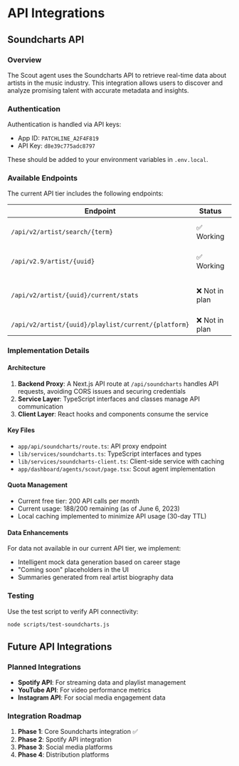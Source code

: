 # API Integrations

## Soundcharts API

### Overview
The Scout agent uses the Soundcharts API to retrieve real-time data about artists in the music industry. This integration allows users to discover and analyze promising talent with accurate metadata and insights.

### Authentication
Authentication is handled via API keys:
- App ID: `PATCHLINE_A2F4F819`
- API Key: `d8e39c775adc8797`

These should be added to your environment variables in `.env.local`.

### Available Endpoints
The current API tier includes the following endpoints:

| Endpoint | Status | Description |
|----------|--------|-------------|
| `/api/v2/artist/search/{term}` | ✅ Working | Search for artists by name |
| `/api/v2.9/artist/{uuid}` | ✅ Working | Get detailed artist metadata |
| `/api/v2/artist/{uuid}/current/stats` | ❌ Not in plan | Get streaming metrics & stats |
| `/api/v2/artist/{uuid}/playlist/current/{platform}` | ❌ Not in plan | Get playlist appearances |

### Implementation Details

#### Architecture
1. **Backend Proxy**: A Next.js API route at `/api/soundcharts` handles API requests, avoiding CORS issues and securing credentials
2. **Service Layer**: TypeScript interfaces and classes manage API communication
3. **Client Layer**: React hooks and components consume the service

#### Key Files
- `app/api/soundcharts/route.ts`: API proxy endpoint
- `lib/services/soundcharts.ts`: TypeScript interfaces and types
- `lib/services/soundcharts-client.ts`: Client-side service with caching
- `app/dashboard/agents/scout/page.tsx`: Scout agent implementation

#### Quota Management
- Current free tier: 200 API calls per month
- Current usage: 188/200 remaining (as of June 6, 2023)
- Local caching implemented to minimize API usage (30-day TTL)

#### Data Enhancements
For data not available in our current API tier, we implement:
- Intelligent mock data generation based on career stage
- "Coming soon" placeholders in the UI
- Summaries generated from real artist biography data

### Testing
Use the test script to verify API connectivity:
```bash
node scripts/test-soundcharts.js
```

## Future API Integrations

### Planned Integrations
- **Spotify API**: For streaming data and playlist management
- **YouTube API**: For video performance metrics
- **Instagram API**: For social media engagement data

### Integration Roadmap
1. **Phase 1**: Core Soundcharts integration ✅
2. **Phase 2**: Spotify API integration
3. **Phase 3**: Social media platforms
4. **Phase 4**: Distribution platforms 